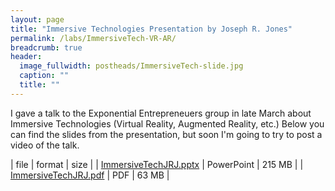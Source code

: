 ```yaml
---
layout: page
title: "Immersive Technologies Presentation by Joseph R. Jones"
permalink: /labs/ImmersiveTech-VR-AR/
breadcrumb: true
header:
  image_fullwidth: postheads/ImmersiveTech-slide.jpg
  caption: ""
  title: ""
---
```


I gave a talk to the Exponential Entrepreneuers group in late March about Immersive Technologies (Virtual Reality, Augmented Reality, etc.) Below you can find the slides from the presentation, but soon I'm going to try to post a video of the talk.

| file                       | format     | size   |
| [ImmersiveTechJRJ.pptx][1] | PowerPoint | 215 MB |
| [ImmersiveTechJRJ.pdf][2]  | PDF        | 63 MB  |

[1]: http://www.jrj.io/ImmersiveTechJRJ.pptx
[2]: http://www.jrj.io/ImmersiveTechJRJ.pdf
